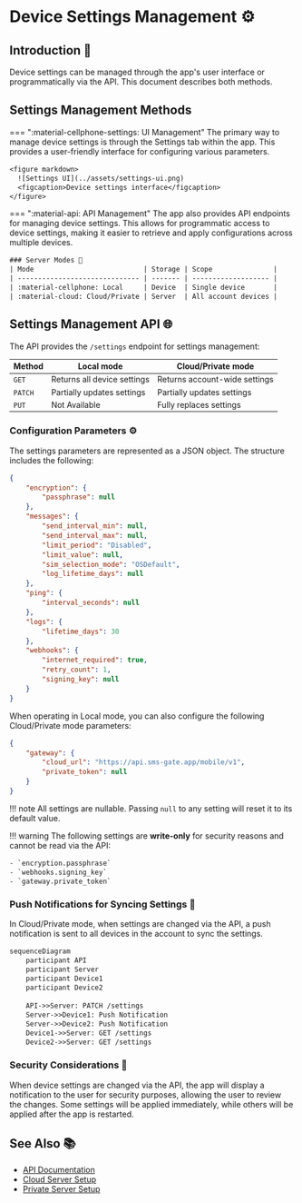 # Device Settings Management ⚙️

## Introduction 📖

Device settings can be managed through the app's user interface or programmatically via the API. This document describes both methods.

## Settings Management Methods 

=== ":material-cellphone-settings: UI Management"
    The primary way to manage device settings is through the Settings tab within the app. This provides a user-friendly interface for configuring various parameters.

    <figure markdown>
      ![Settings UI](../assets/settings-ui.png)
      <figcaption>Device settings interface</figcaption>
    </figure>

=== ":material-api: API Management"
    The app also provides API endpoints for managing device settings. This allows for programmatic access to device settings, making it easier to retrieve and apply configurations across multiple devices.

    ### Server Modes 🔄
    | Mode                           | Storage | Scope               |
    | ------------------------------ | ------- | ------------------- |
    | :material-cellphone: Local     | Device  | Single device       |
    | :material-cloud: Cloud/Private | Server  | All account devices |

## Settings Management API 🌐

The API provides the `/settings` endpoint for settings management:

| Method  | Local mode                  | Cloud/Private mode            |
| ------- | --------------------------- | ----------------------------- |
| `GET`   | Returns all device settings | Returns account-wide settings |
| `PATCH` | Partially updates settings  | Partially updates settings    |
| `PUT`   | Not Available               | Fully replaces settings       |

### Configuration Parameters ⚙️

The settings parameters are represented as a JSON object. The structure includes the following:

```json
{
    "encryption": {
        "passphrase": null
    },
    "messages": {
        "send_interval_min": null,
        "send_interval_max": null,
        "limit_period": "Disabled",
        "limit_value": null,
        "sim_selection_mode": "OSDefault",
        "log_lifetime_days": null
    },
    "ping": {
        "interval_seconds": null
    },
    "logs": {
        "lifetime_days": 30
    },
    "webhooks": {
        "internet_required": true,
        "retry_count": 1,
        "signing_key": null
    }
}
```

When operating in Local mode, you can also configure the following Cloud/Private mode parameters:

```json
{
    "gateway": {
        "cloud_url": "https://api.sms-gate.app/mobile/v1",
        "private_token": null
    }
}
```

!!! note
    All settings are nullable. Passing `null` to any setting will reset it to its default value.

!!! warning
    The following settings are **write-only** for security reasons and cannot be read via the API:

    - `encryption.passphrase`
    - `webhooks.signing_key`
    - `gateway.private_token`

### Push Notifications for Syncing Settings 📱

In Cloud/Private mode, when settings are changed via the API, a push notification is sent to all devices in the account to sync the settings.

```mermaid
sequenceDiagram
    participant API
    participant Server
    participant Device1
    participant Device2
    
    API->>Server: PATCH /settings
    Server->>Device1: Push Notification
    Server->>Device2: Push Notification
    Device1->>Server: GET /settings
    Device2->>Server: GET /settings
```

### Security Considerations 🔐

When device settings are changed via the API, the app will display a notification to the user for security purposes, allowing the user to review the changes. Some settings will be applied immediately, while others will be applied after the app is restarted.

## See Also 📚

* [API Documentation](https://api.sms-gate.app/#/Settings)
* [Cloud Server Setup](../getting-started/public-cloud-server.md)
* [Private Server Setup](../getting-started/private-server.md)
